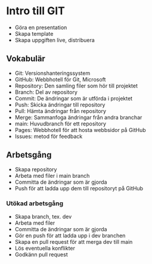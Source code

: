 # Intro till GIT

- Göra en presentation
- Skapa template
- Skapa uppgiften live, distribuera

## Vokabulär

- Git: Versionshanteringssystem
- GitHub: Webbhotell för Git, Microsoft
- Repository: Den samling filer som hör till projektet
- Branch: Del av repository
- Commit: De ändringar som är utförda i projektet
- Push: Skicka ändringar till repository
- Pull: Hämta ändringar från repository
- Merge: Sammanfoga ändringar från andra branchar
- main: Huvudbranch för ett repository
- Pages: Webbhotell för att hosta webbsidor på GitHub 
- Issues: metod för feedback

## Arbetsgång

- Skapa repository
- Arbeta med filer i main branch
- Committa de ändringar som är gjorda
- Push för att ladda upp dem till repositoryt på GitHub

### Utökad arbetsgång

- Skapa branch, tex. dev
- Arbeta med filer
- Committa de ändringar som är gjorda
- Gör en push för att ladda upp i dev branchen
- Skapa en pull request för att merga dev till main
- Lös eventuella konflikter
- Godkänn pull request